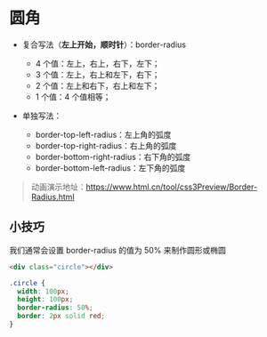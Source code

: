 # 圆角

- 复合写法（**左上开始，顺时针**）：border-radius

  - 4 个值：左上，右上，右下，左下；
  - 3 个值：左上，右上和左下，右下；
  - 2 个值：左上和右下，右上和左下；
  - 1 个值：4 个值相等；

- 单独写法：
  - border-top-left-radius：左上角的弧度
  - border-top-right-radius：右上角的弧度
  - border-bottom-right-radius：右下角的弧度
  - border-bottom-left-radius：左下角的弧度

> 动画演示地址：https://www.html.cn/tool/css3Preview/Border-Radius.html

## 小技巧

我们通常会设置 border-radius 的值为 50% 来制作圆形或椭圆

```html
<div class="circle"></div>
```

```css
.circle {
  width: 100px;
  height: 100px;
  border-radius: 50%;
  border: 2px solid red;
}
```
